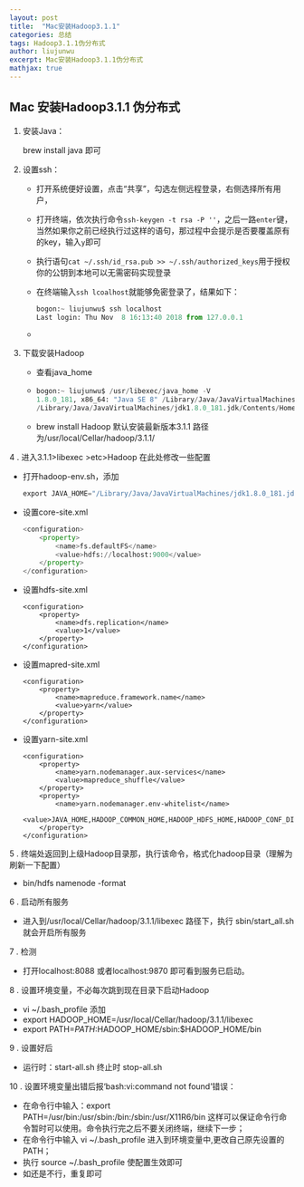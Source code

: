 ```yaml
---
layout: post
title:  "Mac安装Hadoop3.1.1" 
categories: 总结
tags: Hadoop3.1.1伪分布式
author: liujunwu
excerpt: Mac安装Hadoop3.1.1伪分布式
mathjax: true
---
```


## Mac 安装Hadoop3.1.1 伪分布式

1. 安装Java：

   brew install java 即可

2. 设置ssh：

   - 打开系统便好设置，点击“共享”，勾选左侧远程登录，右侧选择所有用户，

   - 打开终端，依次执行命令`ssh-keygen -t rsa -P ''`，之后一路`enter`键，当然如果你之前已经执行过这样的语句，那过程中会提示是否要覆盖原有的key，输入`y`即可

   - 执行语句`cat ~/.ssh/id_rsa.pub >> ~/.ssh/authorized_keys`用于授权你的公钥到本地可以无需密码实现登录

   - 在终端输入`ssh lcoalhost`就能够免密登录了，结果如下：

     ```python
     bogon:~ liujunwu$ ssh localhost
     Last login: Thu Nov  8 16:13:40 2018 from 127.0.0.1
     ```

   -  

3. 下载安装Hadoop

   * 查看java_home

   - ```python
     bogon:~ liujunwu$ /usr/libexec/java_home -V 
     1.8.0_181, x86_64:	"Java SE 8"	/Library/Java/JavaVirtualMachines/jdk1.8.0_181.jdk/Contents/Home 以安装的版本
     /Library/Java/JavaVirtualMachines/jdk1.8.0_181.jdk/Contents/Home 默认使用版本
     ```

   * brew install Hadoop 默认安装最新版本3.1.1 路径为/usr/local/Cellar/hadoop/3.1.1/

4 . 进入3.1.1>libexec >etc>Hadoop 在此处修改一些配置

   * 打开hadoop-env.sh，添加

     ```python
     export JAVA_HOME="/Library/Java/JavaVirtualMachines/jdk1.8.0_181.jdk/Contents/Home"
     ```

   * 设置core-site.xml

     ```python
     <configuration>
         <property>
             <name>fs.defaultFS</name>
             <value>hdfs://localhost:9000</value>
         </property>
     </configuration>
     ```

   * 设置hdfs-site.xml

     ```
     <configuration>
         <property>
             <name>dfs.replication</name>
             <value>1</value>
         </property>
     </configuration>
     ```

   * 设置mapred-site.xml

     ```
     <configuration>
         <property>
             <name>mapreduce.framework.name</name>
             <value>yarn</value>
         </property>
     </configuration>
     ```

   * 设置yarn-site.xml

     ```
     <configuration>
         <property>
             <name>yarn.nodemanager.aux-services</name>
             <value>mapreduce_shuffle</value>
         </property>
         <property>
             <name>yarn.nodemanager.env-whitelist</name>
       <value>JAVA_HOME,HADOOP_COMMON_HOME,HADOOP_HDFS_HOME,HADOOP_CONF_DIR,CLASSPATH_PREPEND_DISTCACHE,HADOOP_YARN_HOME,HADOOP_MAPRED_HOME</value>
         </property>
     </configuration>
     ```

5 . 终端处返回到上级Hadoop目录那，执行该命令，格式化hadoop目录（理解为刷新一下配置）

   * bin/hdfs namenode -format

6 . 启动所有服务

   * 进入到/usr/local/Cellar/hadoop/3.1.1/libexec 路径下，执行 sbin/start_all.sh 就会开启所有服务

7 . 检测

   * 打开localhost:8088 或者localhost:9870 即可看到服务已启动。

8 . 设置环境变量，不必每次跳到现在目录下启动Hadoop

   * vi  ~/.bash_profile 添加 
   * export  HADOOP_HOME=/usr/local/Cellar/hadoop/3.1.1/libexec 
   * export  PATH=$PATH:$HADOOP_HOME/sbin:$HADOOP_HOME/bin

9 . 设置好后

   * 运行时：start-all.sh  终止时 stop-all.sh 

10 . 设置环境变量出错后报‘bash:vi:command not found’错误：  

* 在命令行中输入：export PATH=/usr/bin:/usr/sbin:/bin:/sbin:/usr/X11R6/bin  这样可以保证命令行命令暂时可以使用。命令执行完之后不要关闭终端，继续下一步；
* 在命令行中输入 vi ~/.bash_profile 进入到环境变量中,更改自己原先设置的PATH；
* 执行 source ~/.bash_profile 使配置生效即可
* 如还是不行，重复即可